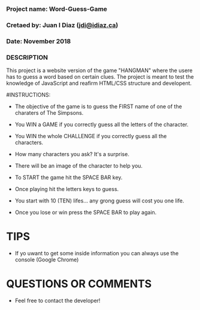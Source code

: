 ###
### Project name:   Word-Guess-Game 
### Cretaed by:     Juan I Diaz (jdi@idiaz.ca)
### Date:           November 2018
### 

### DESCRIPTION
This project is a website version of the game "HANGMAN" where the usere has to guess a word based on certain
clues. The project is meant to test the knowledge of JavaScript and reafirm HTML/CSS structure and developent.


#INSTRUCTIONS:
- The objective of the game is to guess the FIRST name of one of the charaters of The Simpsons.

- You WIN a GAME if you correctly guess all the letters of the character.

- You WIN the whole CHALLENGE if you correctly guess all the characters. 

- How many characters you ask? It's a surprise.

- There will be an image of the character to help you.

- To START the game hit the SPACE BAR key.

- Once playing hit the letters keys to guess.

- You start with 10 (TEN) lifes... any grong guess will cost you one life.

- Once you lose or win press the SPACE BAR to play again.


# TIPS
- If yo uwant to get some inside information you can always use the console (Google Chrome)


# QUESTIONS OR COMMENTS
- Feel free to contact the developer!